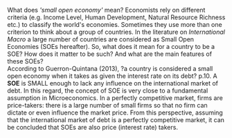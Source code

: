 

What does *'small open economy'* mean?
Economists rely on different criteria (e.g. Income Level, Human Development, Natural Resource Richness etc.) to classify the world's economies. Sometimes they use more than one criterion to think about a group of countries. In the literature on *International Macro* a large number of countries are considered as Small Open Economies (SOEs hereafter). So, what does it mean for a country to be a SOE? How does it matter to be such? And what are the main features of these SOEs?   
According to Guerron-Quintana (2013), ?a country is considered a small open economy when it takes as given the interest rate on its debt? p.10. A **SOE** is SMALL enough to lack any influence on the international market of debt. In this regard, the concept of SOE is very close to a fundamental assumption in Microeconomics. In a perfectly competitive market, firms are price-takers: there is a large number of small firms so that no firm can dictate or even influence the market price. From this perspective, assuming that the international market of debt is a perfectly competitive market, it can be concluded that SOEs are also price (interest rate) takers. 
   



